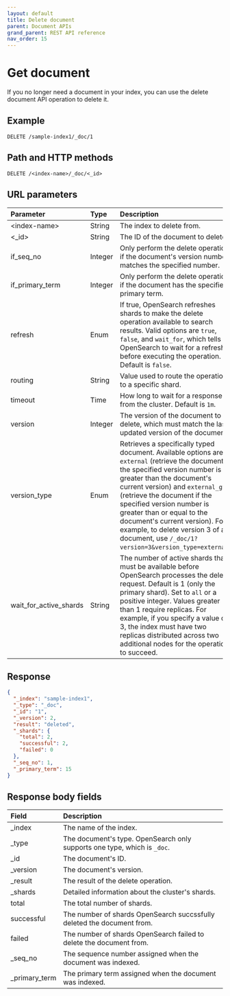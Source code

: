 ```yaml
---
layout: default
title: Delete document
parent: Document APIs
grand_parent: REST API reference
nav_order: 15
---
```


# Get document

If you no longer need a document in your index, you can use the delete document API operation to delete it.

## Example

```
DELETE /sample-index1/_doc/1
```

## Path and HTTP methods

```
DELETE /<index-name>/_doc/<_id>
```

## URL parameters

Parameter | Type | Description | Required
:--- | :--- | :--- | :---
&lt;index-name&gt; | String | The index to delete from. | Yes
&lt;_id&gt; | String | The ID of the document to delete. | Yes
if_seq_no | Integer | Only perform the delete operation if the document's version number matches the specified number. | No
if_primary_term | Integer | Only perform the delete operation if the document has the specified primary term. | No
refresh | Enum | If true, OpenSearch refreshes shards to make the delete operation available to search results. Valid options are `true`, `false`, and `wait_for`, which tells OpenSearch to wait for a refresh before executing the operation. Default is `false`. | No
routing | String | Value used to route the operation to a specific shard. | No
timeout | Time | How long to wait for a response from the cluster.	Default is `1m`. | No
version | Integer | The version of the document to delete, which must match the last updated version of the document. | No
version_type | Enum | Retrieves a specifically typed document. Available options are `external` (retrieve the document if the specified version number is greater than the document's current version) and `external_gte` (retrieve the document if the specified version number is greater than or equal to the document's current version). For example, to delete version 3 of a document, use `/_doc/1?version=3&version_type=external`. | No
wait_for_active_shards | String | The number of active shards that must be available before OpenSearch processes the delete request. Default is 1 (only the primary shard). Set to `all` or a positive integer. Values greater than 1 require replicas. For example, if you specify a value of 3, the index must have two replicas distributed across two additional nodes for the operation to succeed. | No


## Response
```json
{
  "_index": "sample-index1",
  "_type": "_doc",
  "_id": "1",
  "_version": 2,
  "result": "deleted",
  "_shards": {
    "total": 2,
    "successful": 2,
    "failed": 0
  },
  "_seq_no": 1,
  "_primary_term": 15
}
```

## Response body fields

Field | Description
:--- | :---
_index | The name of the index.
_type | The document's type. OpenSearch only supports one type, which is `_doc`.
_id | The document's ID.
_version | The document's version.
_result | The result of the delete operation.
_shards | Detailed information about the cluster's shards.
total | The total number of shards.
successful | The number of shards OpenSearch succssfully deleted the document from.
failed | The number of shards OpenSearch failed to delete the document from.
_seq_no | The sequence number assigned when the document was indexed.
_primary_term | The primary term assigned when the document was indexed.
